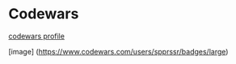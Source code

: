 # Codewars

[codewars profile](https://www.codewars.com/users/spprssr)

[image] (https://www.codewars.com/users/spprssr/badges/large)

